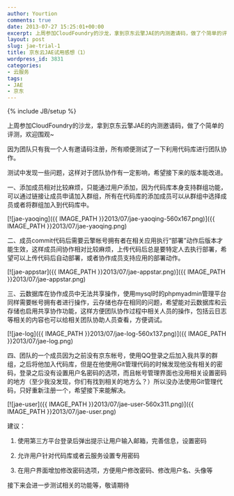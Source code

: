 ```yaml
---
author: Yourtion
comments: true
date: 2013-07-27 15:25:01+00:00
excerpt: 上周参加CloudFoundry的沙龙，拿到京东云擎JAE的内测邀请码，做了个简单的评测，欢迎围观~
layout: post
slug: jae-trial-1
title: 京东云JAE试用感想（1）
wordpress_id: 3831
categories:
- 云服务
tags:
- JAE
- 京东
---
```

{% include JB/setup %}

上周参加CloudFoundry的沙龙，拿到京东云擎JAE的内测邀请码，做了个简单的评测，欢迎围观~

因为团队只有我一个人有邀请码注册，所有顺便测试了一下利用代码库进行团队协作。

测试中发现一些问题，这样对于团队协作有一定影响，希望接下来的版本能改进。

一、添加成员相对比较麻烦，只能通过用户添加，因为代码库本身支持群组功能，可以通过链接让成员申请加入群组，所有在代码库的添加成员可以从群组中选择成员或者将群组加入到代码库中。

[![jae-yaoqing]({{ IMAGE_PATH }}2013/07/jae-yaoqing-560x167.png)]({{ IMAGE_PATH }}2013/07/jae-yaoqing.png)



二、成员commit代码后需要云擎帐号拥有者在相关应用执行“部署”动作后版本才能生效，这样成员间协作相对比较麻烦，上传代码后总是要特定人去执行部署，希望可以上传代码后自动部署，或者协作成员支持应用的部署动作。

[![jae-appstar]({{ IMAGE_PATH }}2013/07/jae-appstar.png)]({{ IMAGE_PATH }}2013/07/jae-appstar.png)



三、云数据库在协作成员中无法共享操作，使用mysql时的phpmyadmin管理平台同样需要帐号拥有者进行操作，云存储也存在相同的问题，希望能对云数据库和云存储也启用共享协作功能，这样方便团队协作过程中相关人员的操作，包括云日志等相关的内容也可以给相关团队协助人员查看，方便调试。

[![jae-log]({{ IMAGE_PATH }}2013/07/jae-log-560x137.png)]({{ IMAGE_PATH }}2013/07/jae-log.png)



四、团队的一个成员因为之前没有京东帐号，使用QQ登录之后加入我共享的群组，之后将他加入代码库，但是在他使用Git管理代码的时候发现他没有相关的密码，登录之后没有设置用户名密码的选项，而且帐号管理界面也没用相关设置密码的地方（至少我没发现，你们有找到相关的地方么？）所以没办法使用Git管理代码，只好重新注册一个，希望接下来能解决。

[![jae-user]({{ IMAGE_PATH }}2013/07/jae-user-560x311.png)]({{ IMAGE_PATH }}2013/07/jae-user.png)



建议：



	
  1. 使用第三方平台登录后弹出提示让用户输入邮箱，完善信息，设置密码

	
  2. 允许用户针对代码库或者云服务设置专用密码

	
  3. 在用户界面增加修改密码选项，方便用户修改密码、修改用户名、头像等


接下来会进一步测试相关的功能等，敬请期待


